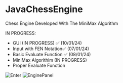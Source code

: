 # JavaChessEngine
Chess Engine Developed With The MiniMax Algorithm

IN PROGRESS:
- GUI (IN PROGRESS) ✅ (10/01/24)
- Input with FEN Notation✅ (07/01/24)
- Basic Evaluate Function ✅ (08/01/24)
- MiniMax Algorithim (IN PROGRESS)
- Proper Evaluate Function


![Enter](https://github.com/SamChenYu/JavaChessEngine/assets/150127006/f254d4b6-aa5b-4a99-8ab3-1cf218cc59eb)
![EnginePanel](https://github.com/SamChenYu/JavaChessEngine/assets/150127006/3d2b4d18-f49d-42a7-9845-dc88e29c3bca)


